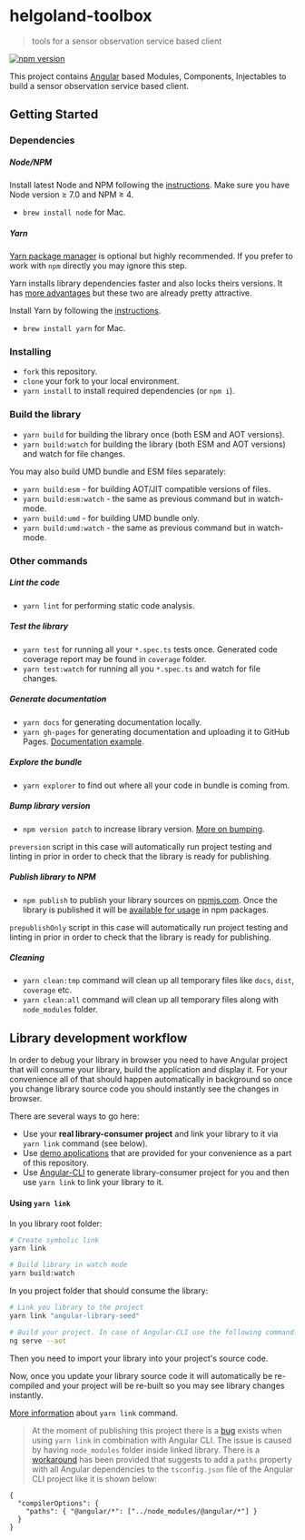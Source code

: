 # helgoland-toolbox

> tools for a sensor observation service based client

[![npm version](https://badge.fury.io/js/helgoland-toolbox.svg)](https://badge.fury.io/js/helgoland-toolbox)

<!-- [![Build Status](https://travis-ci.org/trekhleb/angular-library-seed.svg?branch=master)](https://travis-ci.org/trekhleb/angular-library-seed)
[![codecov](https://codecov.io/gh/trekhleb/angular-library-seed/branch/master/graph/badge.svg)](https://codecov.io/gh/trekhleb/angular-library-seed) -->

This project contains [Angular](https://angular.io/) based Modules, Components, Injectables to build a sensor observation service based client. 

<!-- # Quick Start

```bash
# Clone the repository
git clone https://github.com/trekhleb/angular-library-seed.git

# Go to repository folder
cd angular-library-seed

# Install all dependencies
yarn install

# Build the library
yarn build
``` -->

<!-- # File Structure

```
angular-library-seed
  ├─ src                          * Library sources home folder (THE PLACE FOR YOUR LIBRARY SOURCES)
  |  ├─ components                * Example of library components with tests
  |  ├─ services                  * Example of library services with tests
  |  ├─ index.ts                  * Library entry point that is used by builders
  |  └─ tick-tock.module.ts       * Example of library module
  |
  ├─ .editorconfig                * Common IDE configuration
  ├─ .gitignore	                  * List of files that are ignored while publishing to git repo
  ├─ .npmignore                   * List of files that are ignored while publishing to npm
  ├─ .travis.yml                  * Travic CI configuration
  ├─ LICENSE                      * License details
  ├─ README.md                    * README for you library
  ├─ gulpfile.js                  * Gulp helper scripts
  ├─ karma-test-entry.ts          * Entry script for Karma tests
  ├─ karma.conf.ts                * Karma configuration for our unit tests
  ├─ package.json                 * NPM dependencies, scripts and package configuration
  ├─ tsconfig-aot.json            * TypeScript configuration for AOT build
  ├─ tsconfig.json                * TypeScript configuration for UMD and Test builds
  ├─ tslint.json                  * TypeScript linting configuration
  ├─ webpack-test.config.ts       * Webpack configuration for building test version of the library
  ├─ webpack-umd.config.ts        * Webpack configuration for building UMD bundle
  └─ yarn.lock                    * Yarn lock file that locks dependency versions
``` -->

## Getting Started

### Dependencies

##### Node/NPM
Install latest Node and NPM following the [instructions](https://nodejs.org/en/download/). Make sure you have Node version ≥ 7.0 and NPM ≥ 4.

- `brew install node` for Mac.

##### Yarn
[Yarn package manager](https://yarnpkg.com/en/) is optional but highly recommended. If you prefer to work with `npm` directly you may ignore this step.

Yarn installs library dependencies faster and also locks theirs versions. It has [more advantages](https://yarnpkg.com/en/) but these two are already pretty attractive. 

Install Yarn by following the [instructions](https://yarnpkg.com/en/docs/install).

- `brew install yarn` for Mac.

### Installing
- `fork` this repository.
- `clone` your fork to your local environment.
- `yarn install` to install required dependencies (or `npm i`).

### Build the library
- `yarn build` for building the library once (both ESM and AOT versions).
- `yarn build:watch` for building the library (both ESM and AOT versions) and watch for file changes.

You may also build UMD bundle and ESM files separately:
- `yarn build:esm` - for building AOT/JIT compatible versions of files.
- `yarn build:esm:watch` - the same as previous command but in watch-mode.
- `yarn build:umd` - for building UMD bundle only.
- `yarn build:umd:watch` - the same as previous command but in watch-mode.

### Other commands

##### Lint the code
- `yarn lint` for performing static code analysis.

##### Test the library
- `yarn test` for running all your `*.spec.ts` tests once. Generated code coverage report may be found in `coverage` folder.
- `yarn test:watch` for running all you `*.spec.ts` and watch for file changes.

##### Generate documentation
- `yarn docs` for generating documentation locally.
- `yarn gh-pages` for generating documentation and uploading it to GitHub Pages. [Documentation example](https://trekhleb.github.io/angular-library-seed/).

##### Explore the bundle
- `yarn explorer` to find out where all your code in bundle is coming from.

##### Bump library version
- `npm version patch` to increase library version. [More on bumping](https://docs.npmjs.com/cli/version).

`preversion` script in this case will automatically run project testing and linting in prior in order to check that the library is ready for publishing.

##### Publish library to NPM
- `npm publish` to publish your library sources on [npmjs.com](https://www.npmjs.com/). Once the library is published it will be [available for usage](https://www.npmjs.com/package/angular-library-seed) in npm packages.

`prepublishOnly` script in this case will automatically run project testing and linting in prior in order to check that the library is ready for publishing.

##### Cleaning
- `yarn clean:tmp` command will clean up all temporary files like `docs`, `dist`, `coverage` etc.
- `yarn clean:all` command will clean up all temporary files along with `node_modules` folder. 

## Library development workflow

In order to debug your library in browser you need to have Angular project that will consume your library, build the application and display it. For your convenience all of that should happen automatically in background so once you change library source code you should instantly see the changes in browser.

There are several ways to go here:
- Use your **real library-consumer project** and link your library to it via `yarn link` command (see below).
- Use [demo applications](https://github.com/trekhleb/angular-library-seed/tree/master/demo) that are provided for your convenience as a part of this repository.
- Use [Angular-CLI](https://cli.angular.io/) to generate library-consumer project for you and then use `yarn link` to link your library to it.

<!-- ### Using demo applications

You may take advantage of watch-modes for both library build and [demo-projects](https://github.com/trekhleb/angular-library-seed/tree/master/demo) builds in order to see changes to your library's source code immediately in your browser.

To do so you need to:
1. Open two console instances.
2. Launch library build in watch mode in first console instance by running `yarn build:watch` (assuming that you're in `angular-library-seed` root folder).
3. Launch demo project build (JIT version) in watch-mode by running `yarn start` in second console instance (assuming that you're in `angular-library-seed/demo` folder).

As a result once you change library source code it will be automatically re-compiled and in turn your JIT demo-project will be automatically re-built and you will be able to see that changes in your browser instantly.

For more details about demo projects, their folder structure and npm commands please take a look at [demo projects README](https://github.com/trekhleb/angular-library-seed/tree/master/demo). -->

#### Using `yarn link`

In you library root folder:

```bash
# Create symbolic link
yarn link

# Build library in watch mode
yarn build:watch
```

In you project folder that should consume the library:

```bash
# Link you library to the project
yarn link "angular-library-seed"

# Build your project. In case of Angular-CLI use the following command.
ng serve --aot
```

Then you need to import your library into your project's source code.

Now, once you update your library source code it will automatically be re-compiled and your project will be re-built so you may see library changes instantly.

[More information](https://yarnpkg.com/en/docs/cli/link) about `yarn link` command.

> At the moment of publishing this project there is a [bug](https://github.com/angular/angular-cli/issues/3854) exists when using `yarn link` in combination with Angular CLI. The issue is caused by having `node_modules` folder inside linked library. There is a [workaround](https://github.com/angular/angular-cli/issues/3854#issuecomment-274344771) has been provided that suggests to add a `paths` property with all Angular dependencies to the `tsconfig.json` file of the Angular CLI project like it is shown below:
```
{
  "compilerOptions": {
    "paths": { "@angular/*": ["../node_modules/@angular/*"] }
  }
}
```
